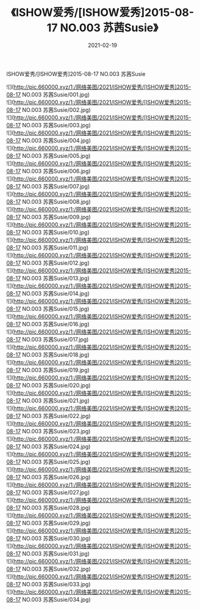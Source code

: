 ﻿---
layout: post
title:  《ISHOW爱秀/[ISHOW爱秀]2015-08-17 NO.003 苏茜Susie》
date:   2021-02-19
img: http://pic.660000.xyz/1:/网络美图/2021/ISHOW爱秀/[ISHOW爱秀]2015-08-17 NO.003 苏茜Susie/000.jpg
categories: [美女, 清纯, 唯美]
---

ISHOW爱秀/[ISHOW爱秀]2015-08-17 NO.003 苏茜Susie

 ![](http://pic.660000.xyz/1:/网络美图/2021/ISHOW爱秀/[ISHOW爱秀]2015-08-17 NO.003 苏茜Susie/001.jpg) <br>![](http://pic.660000.xyz/1:/网络美图/2021/ISHOW爱秀/[ISHOW爱秀]2015-08-17 NO.003 苏茜Susie/002.jpg) <br>![](http://pic.660000.xyz/1:/网络美图/2021/ISHOW爱秀/[ISHOW爱秀]2015-08-17 NO.003 苏茜Susie/003.jpg) <br>![](http://pic.660000.xyz/1:/网络美图/2021/ISHOW爱秀/[ISHOW爱秀]2015-08-17 NO.003 苏茜Susie/004.jpg) <br>![](http://pic.660000.xyz/1:/网络美图/2021/ISHOW爱秀/[ISHOW爱秀]2015-08-17 NO.003 苏茜Susie/005.jpg) <br>![](http://pic.660000.xyz/1:/网络美图/2021/ISHOW爱秀/[ISHOW爱秀]2015-08-17 NO.003 苏茜Susie/006.jpg) <br>![](http://pic.660000.xyz/1:/网络美图/2021/ISHOW爱秀/[ISHOW爱秀]2015-08-17 NO.003 苏茜Susie/007.jpg) <br>![](http://pic.660000.xyz/1:/网络美图/2021/ISHOW爱秀/[ISHOW爱秀]2015-08-17 NO.003 苏茜Susie/008.jpg) <br>![](http://pic.660000.xyz/1:/网络美图/2021/ISHOW爱秀/[ISHOW爱秀]2015-08-17 NO.003 苏茜Susie/009.jpg) <br>![](http://pic.660000.xyz/1:/网络美图/2021/ISHOW爱秀/[ISHOW爱秀]2015-08-17 NO.003 苏茜Susie/010.jpg) <br>![](http://pic.660000.xyz/1:/网络美图/2021/ISHOW爱秀/[ISHOW爱秀]2015-08-17 NO.003 苏茜Susie/011.jpg) <br>![](http://pic.660000.xyz/1:/网络美图/2021/ISHOW爱秀/[ISHOW爱秀]2015-08-17 NO.003 苏茜Susie/012.jpg) <br>![](http://pic.660000.xyz/1:/网络美图/2021/ISHOW爱秀/[ISHOW爱秀]2015-08-17 NO.003 苏茜Susie/013.jpg) <br>![](http://pic.660000.xyz/1:/网络美图/2021/ISHOW爱秀/[ISHOW爱秀]2015-08-17 NO.003 苏茜Susie/014.jpg) <br>![](http://pic.660000.xyz/1:/网络美图/2021/ISHOW爱秀/[ISHOW爱秀]2015-08-17 NO.003 苏茜Susie/015.jpg) <br>![](http://pic.660000.xyz/1:/网络美图/2021/ISHOW爱秀/[ISHOW爱秀]2015-08-17 NO.003 苏茜Susie/016.jpg) <br>![](http://pic.660000.xyz/1:/网络美图/2021/ISHOW爱秀/[ISHOW爱秀]2015-08-17 NO.003 苏茜Susie/017.jpg) <br>![](http://pic.660000.xyz/1:/网络美图/2021/ISHOW爱秀/[ISHOW爱秀]2015-08-17 NO.003 苏茜Susie/018.jpg) <br>![](http://pic.660000.xyz/1:/网络美图/2021/ISHOW爱秀/[ISHOW爱秀]2015-08-17 NO.003 苏茜Susie/019.jpg) <br>![](http://pic.660000.xyz/1:/网络美图/2021/ISHOW爱秀/[ISHOW爱秀]2015-08-17 NO.003 苏茜Susie/020.jpg) <br>![](http://pic.660000.xyz/1:/网络美图/2021/ISHOW爱秀/[ISHOW爱秀]2015-08-17 NO.003 苏茜Susie/021.jpg) <br>![](http://pic.660000.xyz/1:/网络美图/2021/ISHOW爱秀/[ISHOW爱秀]2015-08-17 NO.003 苏茜Susie/022.jpg) <br>![](http://pic.660000.xyz/1:/网络美图/2021/ISHOW爱秀/[ISHOW爱秀]2015-08-17 NO.003 苏茜Susie/023.jpg) <br>![](http://pic.660000.xyz/1:/网络美图/2021/ISHOW爱秀/[ISHOW爱秀]2015-08-17 NO.003 苏茜Susie/024.jpg) <br>![](http://pic.660000.xyz/1:/网络美图/2021/ISHOW爱秀/[ISHOW爱秀]2015-08-17 NO.003 苏茜Susie/025.jpg) <br>![](http://pic.660000.xyz/1:/网络美图/2021/ISHOW爱秀/[ISHOW爱秀]2015-08-17 NO.003 苏茜Susie/026.jpg) <br>![](http://pic.660000.xyz/1:/网络美图/2021/ISHOW爱秀/[ISHOW爱秀]2015-08-17 NO.003 苏茜Susie/027.jpg) <br>![](http://pic.660000.xyz/1:/网络美图/2021/ISHOW爱秀/[ISHOW爱秀]2015-08-17 NO.003 苏茜Susie/028.jpg) <br>![](http://pic.660000.xyz/1:/网络美图/2021/ISHOW爱秀/[ISHOW爱秀]2015-08-17 NO.003 苏茜Susie/029.jpg) <br>![](http://pic.660000.xyz/1:/网络美图/2021/ISHOW爱秀/[ISHOW爱秀]2015-08-17 NO.003 苏茜Susie/030.jpg) <br>![](http://pic.660000.xyz/1:/网络美图/2021/ISHOW爱秀/[ISHOW爱秀]2015-08-17 NO.003 苏茜Susie/031.jpg) <br>![](http://pic.660000.xyz/1:/网络美图/2021/ISHOW爱秀/[ISHOW爱秀]2015-08-17 NO.003 苏茜Susie/032.jpg) <br>![](http://pic.660000.xyz/1:/网络美图/2021/ISHOW爱秀/[ISHOW爱秀]2015-08-17 NO.003 苏茜Susie/033.jpg) <br>![](http://pic.660000.xyz/1:/网络美图/2021/ISHOW爱秀/[ISHOW爱秀]2015-08-17 NO.003 苏茜Susie/034.jpg) <br>